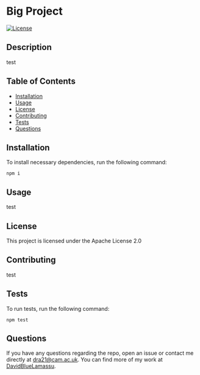 
  # Big Project
  
  [![License](https://img.shields.io/badge/License-Apache_2.0-blue.svg)](https://opensource.org/licenses/Apache-2.0)

  ## Description
  test

  ## Table of Contents
  - [Installation](#installation)
  - [Usage](#usage)
  - [License](#license)
  - [Contributing](#contributing)
  - [Tests](#tests)
  - [Questions](#questions)

  ## Installation
  To install necessary dependencies, run the following command:
  ~~~
  npm i
  ~~~
  ## Usage
  test

  ## License
  This project is licensed under the Apache License 2.0

  ## Contributing
  test

  ## Tests
  To run tests, run the following command:
  ~~~
  npm test
  ~~~

  ## Questions
  If you have any questions regarding the repo, open an issue or contact me directly at dra21@cam.ac.uk.
  You can find more of my work at [DavidBlueLamassu](https://github.com/DavidBlueLamassu).
